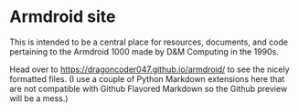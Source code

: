 # Armdroid site

This is intended to be a central place for resources, documents, and code pertaining to the Armdroid 1000 made by D&M Computing in the 1990s.

Head over to <https://dragoncoder047.github.io/armdroid/> to see the nicely formatted files. (I use a couple of Python Markdown extensions here that are not compatible with Github Flavored Markdown so the Github preview will be a mess.)
